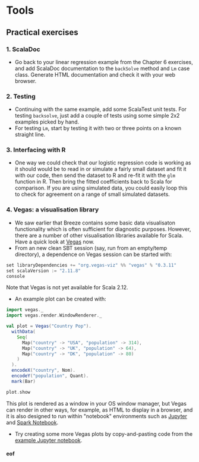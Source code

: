 # Tools

## Practical exercises

### 1. ScalaDoc

* Go back to your linear regression example from the Chapter 6 exercises, and add ScalaDoc documentation to the `backSolve` method and `Lm` case class. Generate HTML documentation and check it with your web browser.

### 2. Testing

* Continuing with the same example, add some ScalaTest unit tests. For testing `backsolve`, just add a couple of tests using some simple 2x2 examples picked by hand.
* For testing `Lm`, start by testing it with two or three points on a known straight line.

### 3. Interfacing with R

* One way we could check that our logistic regression code is working as it should would be to read in or simulate a fairly small dataset and fit it with our code, then send the dataset to R and re-fit it with the `glm` function in R. Then bring the fitted coefficients back to Scala for comparison. If you are using simulated data, you could easily loop this to check for agreement on a range of small simulated datasets.

### 4. Vegas: a visualisation library

* We saw earlier that Breeze contains some basic data visualisaton functionality which is often sufficient for diagnostic purposes. However, there are a number of other visualisation libraries available for Scala. Have a quick look at [Vegas](https://github.com/vegas-viz/Vegas) now.
* From an new clean SBT session (say, run from an empty/temp directory), a dependence on Vegas session can be started with:
```scala
set libraryDependencies += "org.vegas-viz" %% "vegas" % "0.3.11"
set scalaVersion := "2.11.8"
console
```
Note that Vegas is not yet available for Scala 2.12.
* An example plot can be created with:
```scala
import vegas._
import vegas.render.WindowRenderer._

val plot = Vegas("Country Pop").
  withData(
    Seq(
      Map("country" -> "USA", "population" -> 314),
      Map("country" -> "UK", "population" -> 64),
      Map("country" -> "DK", "population" -> 80)
    )
  ).
  encodeX("country", Nom).
  encodeY("population", Quant).
  mark(Bar)

plot.show
```
This plot is rendered as a window in your OS window manager, but Vegas can render in other ways, for example, as HTML to display in a browser, and it is also designed to run within "notebook" environments such as [Jupyter](https://github.com/jupyter-scala/jupyter-scala/blob/master/README.md) and [Spark Notebook](https://github.com/spark-notebook/spark-notebook/blob/master/README.md).
* Try creating some more Vegas plots by copy-and-pasting code from the [example Jupyter notebook](http://nbviewer.jupyter.org/github/aishfenton/Vegas/blob/master/notebooks/jupyter_example.ipynb).




#### eof
